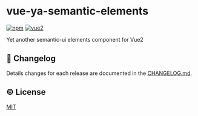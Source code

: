 # vue-ya-semantic-elements



[![npm](https://img.shields.io/npm/v/vue-ya-semantic-elements.svg)](https://www.npmjs.com/package/vue-ya-semantic-elements)
[![vue2](https://img.shields.io/badge/vue-2.x-brightgreen.svg)](https://vuejs.org/)

Yet another semantic-ui elements component for Vue2



## :scroll: Changelog
Details changes for each release are documented in the [CHANGELOG.md](https://github.com/qgp9/vue-ya-semantic-elements/blob/dev/CHANGELOG.md).




## :copyright: License

[MIT](http://opensource.org/licenses/MIT)
